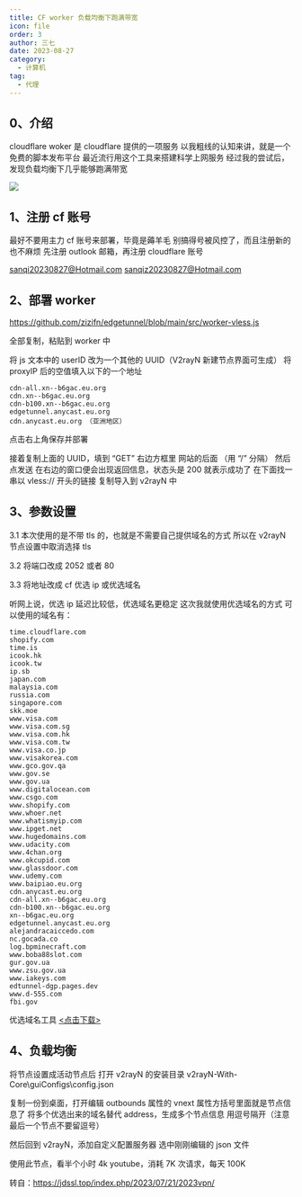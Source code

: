 ```yaml
---
title: CF worker 负载均衡下跑满带宽
icon: file
order: 3
author: 三七
date: 2023-08-27
category:
  - 计算机
tag:
  - 代理
---
```


<!-- more --> 
## 0、介绍

cloudflare woker 是 cloudflare 提供的一项服务
以我粗线的认知来讲，就是一个免费的脚本发布平台
最近流行用这个工具来搭建科学上网服务
经过我的尝试后，发现负载均衡下几乎能够跑满带宽

![](https://i.730307.xyz/202407201923064.avif)

## 1、注册 cf 账号

最好不要用主力 cf 账号来部署，毕竟是薅羊毛
别搞得号被风控了，而且注册新的也不麻烦
先注册 outlook 邮箱，再注册 cloudflare 账号

sanqi20230827@Hotmail.com
sanqiz20230827@Hotmail.com

## 2、部署 worker

https://github.com/zizifn/edgetunnel/blob/main/src/worker-vless.js

全部复制，粘贴到 worker 中

将 js 文本中的 userID 改为一个其他的 UUID（V2rayN 新建节点界面可生成）
将 proxyIP 后的空值填入以下的一个地址

```
cdn-all.xn--b6gac.eu.org
cdn.xn--b6gac.eu.org
cdn-b100.xn--b6gac.eu.org
edgetunnel.anycast.eu.org
cdn.anycast.eu.org （亚洲地区）
```

点击右上角保存并部署

接着复制上面的 UUID，填到 “GET” 右边方框里 网站的后面 （用 “/” 分隔）
然后点发送
在右边的窗口便会出现返回信息，状态头是 200 就表示成功了
在下面找一串以 vless:// 开头的链接
复制导入到 v2rayN 中

## 3、参数设置

3.1 本次使用的是不带 tls 的，也就是不需要自己提供域名的方式
所以在 v2rayN 节点设置中取消选择 tls

3.2 将端口改成 2052 或者 80

3.3 将地址改成 cf 优选 ip 或优选域名

听网上说，优选 ip 延迟比较低，优选域名更稳定
这次我就使用优选域名的方式
可以使用的域名有：

```
time.cloudflare.com
shopify.com
time.is
icook.hk
icook.tw
ip.sb
japan.com
malaysia.com
russia.com
singapore.com
skk.moe
www.visa.com
www.visa.com.sg
www.visa.com.hk
www.visa.com.tw
www.visa.co.jp
www.visakorea.com
www.gco.gov.qa
www.gov.se
www.gov.ua
www.digitalocean.com
www.csgo.com
www.shopify.com
www.whoer.net
www.whatismyip.com
www.ipget.net
www.hugedomains.com
www.udacity.com
www.4chan.org
www.okcupid.com
www.glassdoor.com
www.udemy.com
www.baipiao.eu.org
cdn.anycast.eu.org
cdn-all.xn--b6gac.eu.org
cdn-b100.xn--b6gac.eu.org
xn--b6gac.eu.org
edgetunnel.anycast.eu.org
alejandracaiccedo.com
nc.gocada.co
log.bpminecraft.com
www.boba88slot.com
gur.gov.ua
www.zsu.gov.ua
www.iakeys.com
edtunnel-dgp.pages.dev
www.d-555.com
fbi.gov
```

优选域名工具 [<点击下载>](http://www.nirsoft.net/utils/pinginfoview.zip)

## 4、负载均衡

将节点设置成活动节点后
打开 v2rayN 的安装目录
v2rayN-With-Core\guiConfigs\config.json

复制一份到桌面，打开编辑
outbounds 属性的 vnext 属性方括号里面就是节点信息了
将多个优选出来的域名替代 address，生成多个节点信息
用逗号隔开（注意最后一个节点不要留逗号）

然后回到 v2rayN，添加自定义配置服务器
选中刚刚编辑的 json 文件

使用此节点，看半个小时 4k youtube，消耗 7K 次请求，每天 100K

转自：https://jdssl.top/index.php/2023/07/21/2023vpn/
